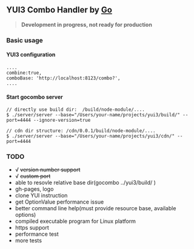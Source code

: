 ## YUI3 Combo Handler by [Go](http://golang.org)

> **Development in progress, not ready for production**

### Basic usage
#### YUI3 configuration
```
....
combine:true,
comboBase: 'http://localhost:8123/combo?',
....
```

#### Start gocombo server
```
// directly use build dir:  /build/node-module/....
$ ./server/server --base="/Users/your-name/projects/yui3/build/" --port=4444 --ignore-version=true

// cdn dir structure: /cdn/0.0.1/build/node-module/....
$ ./server/server --base="/Users/your-name/projects/yui3/cdn/" --port=4444
```

### TODO
* √ ~~version number support~~
* √ ~~custom port~~
* able to resovle relative base dir(gocombo ../yui3/build/ )
* gh-pages, logo
* clone YUI instruction
* get OptionValue performance issue
* better command line help(must provide resource base, available options)
* compiled executable program for Linux platform
* https support
* performance test
* more tests

